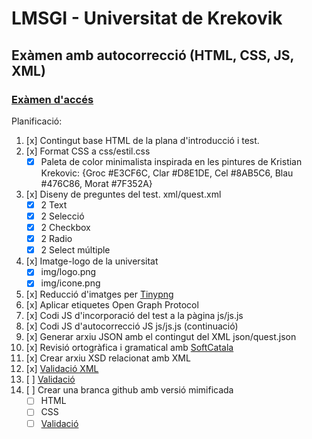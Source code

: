 # LMSGI - Universitat de Krekovik
## Exàmen amb autocorrecció (HTML, CSS, JS, XML)

### [Exàmen d'accés](https://rawgit.com/2aven/LMSGI_03-UdK/master/index.html)

Planificació:
1. [x] Contingut base HTML de la plana d'introducció i test.
1. [x] Format CSS a css/estil.css
    - [x] Paleta de color minimalista inspirada en les pintures de Kristian Krekovic: {Groc \#E3CF6C, Clar \#D8E1DE, Cel \#8AB5C6, Blau \#476C86, Morat \#7F352A}
1. [x] Diseny de preguntes del test. xml/quest.xml
    - [x] 2 Text
    - [x] 2 Selecció
    - [x] 2 Checkbox
    - [x] 2 Radio
    - [x] 2 Select múltiple
1. [x] Imatge-logo de la universitat
    - [x] img/logo.png
    - [x] img/icone.png
1. [x] Reducció d'imatges per [Tinypng](https://tinypng.com/)
1. [x] Aplicar etiquetes Open Graph Protocol
1. [x] Codi JS d'incorporació del test a la pàgina js/js.js
1. [x] Codi JS d'autocorrecció JS js/js.js (continuació)
1. [x] Generar arxiu JSON amb el contingut del XML json/quest.json
1. [x] Revisió ortogràfica i gramatical amb [SoftCatala](https://www.softcatala.org/corrector/)
1. [x] Crear arxiu XSD relacionat amb XML
1. [x] [Validació XML][ValXML]
1. [ ] [Validació][Validator]
1. [ ] Crear una branca github amb versió mimificada
    - [ ] HTML
    - [ ] CSS
    - [ ] [Validació][Validator]

[Validator]: https://validator.w3.org/
[ValXML]: http://www.xmlvalidation.com/ 

